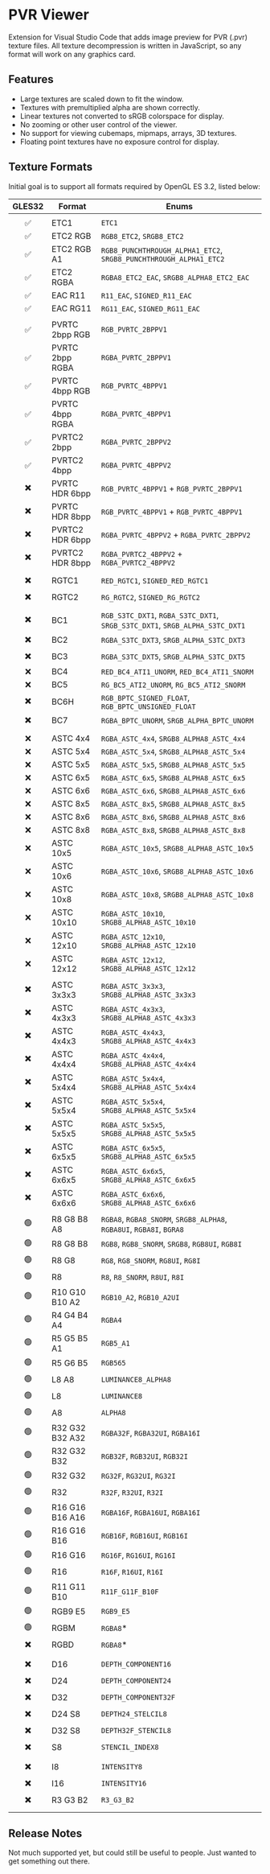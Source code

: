 # PVR Viewer

Extension for Visual Studio Code that adds image preview for PVR (.pvr) texture files. All texture decompression is written in JavaScript, so any format will work on any graphics card.

## Features

* Large textures are scaled down to fit the window.
* Textures with premultiplied alpha are shown correctly.
* Linear textures not converted to sRGB colorspace for display.
* No zooming or other user control of the viewer.
* No support for viewing cubemaps, mipmaps, arrays, 3D textures.
* Floating point textures have no exposure control for display.

## Texture Formats

Initial goal is to support all formats required by OpenGL ES 3.2, listed below:

| GLES32 | Format | Enums
| :----: | ------ | -----
| | |
| ✅ | ETC1 | ``ETC1``
| ✅ | ETC2 RGB | ``RGB8_ETC2``, ``SRGB8_ETC2``
| ✅ | ETC2 RGB A1 | ``RGB8_PUNCHTHROUGH_ALPHA1_ETC2``, ``SRGB8_PUNCHTHROUGH_ALPHA1_ETC2``
| ✅ | ETC2 RGBA | ``RGBA8_ETC2_EAC``, ``SRGB8_ALPHA8_ETC2_EAC``
| ✅ | EAC R11 | ``R11_EAC``, ``SIGNED_R11_EAC``
| ✅ | EAC RG11 | ``RG11_EAC``, ``SIGNED_RG11_EAC``
| | |
| ✅ | PVRTC 2bpp RGB | ``RGB_PVRTC_2BPPV1``
| ✅ | PVRTC 2bpp RGBA | ``RGBA_PVRTC_2BPPV1``
| ✅ | PVRTC 4bpp RGB | ``RGB_PVRTC_4BPPV1``
| ✅ | PVRTC 4bpp RGBA | ``RGBA_PVRTC_4BPPV1``
| ✅ | PVRTC2 2bpp | ``RGBA_PVRTC_2BPPV2``
| ✅ | PVRTC2 4bpp | ``RGBA_PVRTC_4BPPV2``
| ✖️ | PVRTC HDR 6bpp | ``RGB_PVRTC_4BPPV1`` + ``RGB_PVRTC_2BPPV1``
| ✖️ | PVRTC HDR 8bpp | ``RGB_PVRTC_4BPPV1`` + ``RGB_PVRTC_4BPPV1``
| ✖️ | PVRTC2 HDR 6bpp | ``RGBA_PVRTC_4BPPV2`` + ``RGBA_PVRTC_2BPPV2``
| ✖️ | PVRTC2 HDR 8bpp | ``RGBA_PVRTC2_4BPPV2`` + ``RGBA_PVRTC2_4BPPV2``
| | |
| ✖️ | RGTC1 | ``RED_RGTC1``, ``SIGNED_RED_RGTC1``
| ✖️ | RGTC2 | ``RG_RGTC2``, ``SIGNED_RG_RGTC2``
| | |
| ✖️ | BC1 | ``RGB_S3TC_DXT1``, ``RGBA_S3TC_DXT1``, ``SRGB_S3TC_DXT1``, ``SRGB_ALPHA_S3TC_DXT1``
| ✖️ | BC2 | ``RGBA_S3TC_DXT3``, ``SRGB_ALPHA_S3TC_DXT3``
| ✖️ | BC3 | ``RGBA_S3TC_DXT5``, ``SRGB_ALPHA_S3TC_DXT5``
| ❌ | BC4 | ``RED_BC4_ATI1_UNORM``, ``RED_BC4_ATI1_SNORM``
| ❌ | BC5 | ``RG_BC5_ATI2_UNORM``, ``RG_BC5_ATI2_SNORM``
| ✖️ | BC6H | ``RGB_BPTC_SIGNED_FLOAT``, ``RGB_BPTC_UNSIGNED_FLOAT``
| ✖️ | BC7 | ``RGBA_BPTC_UNORM``, ``SRGB_ALPHA_BPTC_UNORM``
| | |
| ❌ | ASTC 4x4 | ``RGBA_ASTC_4x4``, ``SRGB8_ALPHA8_ASTC_4x4``
| ❌ | ASTC 5x4 | ``RGBA_ASTC_5x4``, ``SRGB8_ALPHA8_ASTC_5x4``
| ❌ | ASTC 5x5 | ``RGBA_ASTC_5x5``, ``SRGB8_ALPHA8_ASTC_5x5``
| ❌ | ASTC 6x5 | ``RGBA_ASTC_6x5``, ``SRGB8_ALPHA8_ASTC_6x5``
| ❌ | ASTC 6x6 | ``RGBA_ASTC_6x6``, ``SRGB8_ALPHA8_ASTC_6x6``
| ❌ | ASTC 8x5 | ``RGBA_ASTC_8x5``, ``SRGB8_ALPHA8_ASTC_8x5``
| ❌ | ASTC 8x6 | ``RGBA_ASTC_8x6``, ``SRGB8_ALPHA8_ASTC_8x6``
| ❌ | ASTC 8x8 | ``RGBA_ASTC_8x8``, ``SRGB8_ALPHA8_ASTC_8x8``
| ❌ | ASTC 10x5 | ``RGBA_ASTC_10x5``, ``SRGB8_ALPHA8_ASTC_10x5``
| ❌ | ASTC 10x6 | ``RGBA_ASTC_10x6``, ``SRGB8_ALPHA8_ASTC_10x6``
| ❌ | ASTC 10x8 | ``RGBA_ASTC_10x8``, ``SRGB8_ALPHA8_ASTC_10x8``
| ❌ | ASTC 10x10 | ``RGBA_ASTC_10x10``, ``SRGB8_ALPHA8_ASTC_10x10``
| ❌ | ASTC 12x10 | ``RGBA_ASTC_12x10``, ``SRGB8_ALPHA8_ASTC_12x10``
| ❌ | ASTC 12x12 | ``RGBA_ASTC_12x12``, ``SRGB8_ALPHA8_ASTC_12x12``
| | |
| ✖️ | ASTC 3x3x3 | ``RGBA_ASTC_3x3x3``, ``SRGB8_ALPHA8_ASTC_3x3x3``
| ✖️ | ASTC 4x3x3 | ``RGBA_ASTC_4x3x3``, ``SRGB8_ALPHA8_ASTC_4x3x3``
| ✖️ | ASTC 4x4x3 | ``RGBA_ASTC_4x4x3``, ``SRGB8_ALPHA8_ASTC_4x4x3``
| ✖️ | ASTC 4x4x4 | ``RGBA_ASTC_4x4x4``, ``SRGB8_ALPHA8_ASTC_4x4x4``
| ✖️ | ASTC 5x4x4 | ``RGBA_ASTC_5x4x4``, ``SRGB8_ALPHA8_ASTC_5x4x4``
| ✖️ | ASTC 5x5x4 | ``RGBA_ASTC_5x5x4``, ``SRGB8_ALPHA8_ASTC_5x5x4``
| ✖️ | ASTC 5x5x5 | ``RGBA_ASTC_5x5x5``, ``SRGB8_ALPHA8_ASTC_5x5x5``
| ✖️ | ASTC 6x5x5 | ``RGBA_ASTC_6x5x5``, ``SRGB8_ALPHA8_ASTC_6x5x5``
| ✖️ | ASTC 6x6x5 | ``RGBA_ASTC_6x6x5``, ``SRGB8_ALPHA8_ASTC_6x6x5``
| ✖️ | ASTC 6x6x6 | ``RGBA_ASTC_6x6x6``, ``SRGB8_ALPHA8_ASTC_6x6x6``
| | |
| 🟢 | R8 G8 B8 A8 | ``RGBA8``, ``RGBA8_SNORM``, ``SRGB8_ALPHA8``, ``RGBA8UI``, ``RGBA8I``, ``BGRA8``
| 🟢 | R8 G8 B8 | ``RGB8``, ``RGB8_SNORM``, ``SRGB8``, ``RGB8UI``, ``RGB8I``
| 🟢 | R8 G8 | ``RG8``, ``RG8_SNORM``, ``RG8UI``, ``RG8I``
| 🟢 | R8 | ``R8``, ``R8_SNORM``, ``R8UI``, ``R8I``
| 🟢 | R10 G10 B10 A2 | ``RGB10_A2``, ``RGB10_A2UI``
| 🟢 | R4 G4 B4 A4 | ``RGBA4``
| 🟢 | R5 G5 B5 A1 | ``RGB5_A1``
| 🟢 | R5 G6 B5 | ``RGB565``
| 🟢 | L8 A8 | ``LUMINANCE8_ALPHA8``
| 🟢 | L8 | ``LUMINANCE8``
| 🟢 | A8 | ``ALPHA8``
| 🟢 | R32 G32 B32 A32 | ``RGBA32F``, ``RGBA32UI``, ``RGBA16I``
| 🟢 | R32 G32 B32 | ``RGB32F``, ``RGB32UI``, ``RGB32I``
| 🟢 | R32 G32 | ``RG32F``, ``RG32UI``, ``RG32I``
| 🟢 | R32 | ``R32F``, ``R32UI``, ``R32I``
| 🟢 | R16 G16 B16 A16 | ``RGBA16F``, ``RGBA16UI``, ``RGBA16I``
| 🟢 | R16 G16 B16 | ``RGB16F``, ``RGB16UI``, ``RGB16I``
| 🟢 | R16 G16 | ``RG16F``, ``RG16UI``, ``RG16I``
| 🟢 | R16 | ``R16F``, ``R16UI``, ``R16I``
| 🟢 | R11 G11 B10 | ``R11F_G11F_B10F``
| 🟢 | RGB9 E5 | ``RGB9_E5``
| 🟢 | RGBM | ``RGBA8``*
| ✖️ | RGBD | ``RGBA8``*
| | |
| ✖️ | D16 | ``DEPTH_COMPONENT16``
| ✖️ | D24 | ``DEPTH_COMPONENT24``
| ✖️ | D32 | ``DEPTH_COMPONENT32F``
| ✖️ | D24 S8 | ``DEPTH24_STELCIL8``
| ✖️ | D32 S8 | ``DEPTH32F_STENCIL8``
| ✖️ | S8 | ``STENCIL_INDEX8``
| | |
| ✖️ | I8 | ``INTENSITY8``
| ✖️ | I16 | ``INTENSITY16``
| ✖️ | R3 G3 B2 | ``R3_G3_B2``
| | |

## Release Notes

Not much supported yet, but could still be useful to people. Just wanted to get something out there.
